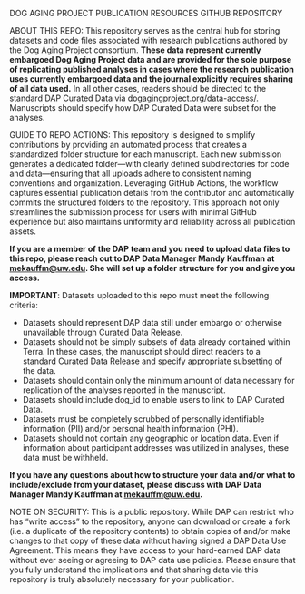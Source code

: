 DOG AGING PROJECT PUBLICATION RESOURCES GITHUB REPOSITORY

ABOUT THIS REPO: This repository serves as the central hub for storing datasets and code files associated with research publications authored by the Dog Aging Project consortium. **These data represent currently embargoed Dog Aging Project data and are provided for the sole purpose of replicating published analyses in cases where the research publication uses currently embargoed data and the journal explicitly requires sharing of all data used.** In all other cases, readers should be directed to the standard DAP Curated Data via [dogagingproject.org/data-access/](https://dogagingproject.org/data-access). Manuscripts should specify how DAP Curated Data were subset for the analyses.

GUIDE TO REPO ACTIONS: This repository is designed to simplify contributions by providing an automated process that creates a standardized folder structure for each manuscript. Each new submission generates a dedicated folder—with clearly defined subdirectories for code and data—ensuring that all uploads adhere to consistent naming conventions and organization. Leveraging GitHub Actions, the workflow captures essential publication details from the contributor and automatically commits the structured folders to the repository. This approach not only streamlines the submission process for users with minimal GitHub experience but also maintains uniformity and reliability across all publication assets.

**If you are a member of the DAP team and you need to upload data files to this repo, please reach out to DAP Data Manager Mandy Kauffman at mekauffm@uw.edu. She will set up a folder structure for you and give you access.**

**IMPORTANT**: Datasets uploaded to this repo must meet the following criteria:

* Datasets should represent DAP data still under embargo or otherwise unavailable through Curated Data Release. 
* Datasets should not be simply subsets of data already contained within Terra. In these cases, the manuscript should direct readers to a standard Curated Data Release and specify appropriate subsetting of the data.
* Datasets should contain only the minimum amount of data necessary for replication of the analyses reported in the manuscript. 
* Datasets should include dog_id to enable users to link to DAP Curated Data.
* Datasets must be completely scrubbed of personally identifiable information (PII) and/or personal health information (PHI). 
* Datasets should not contain any geographic or location data. Even if information about participant addresses was utilized in analyses, these data must be withheld. 

**If you have any questions about how to structure your data and/or what to include/exclude from your dataset, please discuss with DAP Data Manager Mandy Kauffman at mekauffm@uw.edu.**

NOTE ON SECURITY: This is a public repository. While DAP can restrict who has “write access” to the repository, anyone can download or create a fork (i.e. a duplicate of the repository contents) to obtain copies of and/or make changes to that copy of these data without having signed a DAP Data Use Agreement. This means they have access to your hard-earned DAP data without ever seeing or agreeing to DAP data use policies. Please ensure that you fully understand the implications and that sharing data via this repository is truly absolutely necessary for your publication. 
